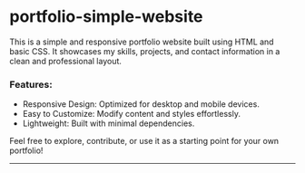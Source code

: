 # portfolio-simple-website



This is a simple and responsive portfolio website built using HTML and basic CSS. It showcases my skills, projects, and contact information in a clean and professional layout.  

### Features:  
- Responsive Design: Optimized for desktop and mobile devices.  
- Easy to Customize: Modify content and styles effortlessly.  
- Lightweight: Built with minimal dependencies.  

Feel free to explore, contribute, or use it as a starting point for your own portfolio!  

---  
